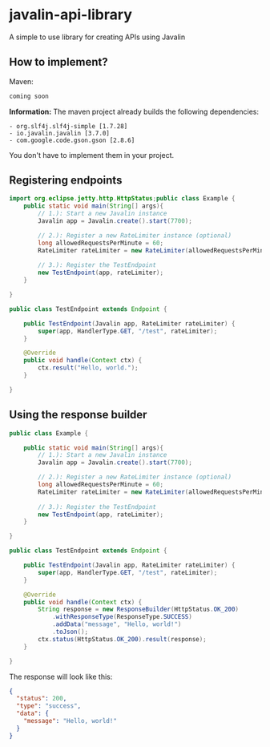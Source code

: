 # javalin-api-library

A simple to use library for creating APIs using Javalin

## How to implement?
Maven:
```xml
coming soon
```

**Information:** The maven project already builds the following dependencies:
```
- org.slf4j.slf4j-simple [1.7.28]
- io.javalin.javalin [3.7.0]
- com.google.code.gson.gson [2.8.6]
```
You don't have to implement them in your project.


## Registering endpoints
```java
import org.eclipse.jetty.http.HttpStatus;public class Example {
    public static void main(String[] args){
        // 1.): Start a new Javalin instance
        Javalin app = Javalin.create().start(7700);

        // 2.): Register a new RateLimiter instance (optional)
        long allowedRequestsPerMinute = 60;
        RateLimiter rateLimiter = new RateLimiter(allowedRequestsPerMinute, ctx -> ctx.status(HttpStatus.TOO_MANY_REQUESTS_429));
        
        // 3.): Register the TestEndpoint
        new TestEndpoint(app, rateLimiter);
    }

}

public class TestEndpoint extends Endpoint {

    public TestEndpoint(Javalin app, RateLimiter rateLimiter) {
        super(app, HandlerType.GET, "/test", rateLimiter);
    }

    @Override
    public void handle(Context ctx) {
        ctx.result("Hello, world.");
    }

}
```


## Using the response builder
```java
public class Example {

    public static void main(String[] args){
        // 1.): Start a new Javalin instance
        Javalin app = Javalin.create().start(7700);

        // 2.): Register a new RateLimiter instance (optional)
        long allowedRequestsPerMinute = 60;
        RateLimiter rateLimiter = new RateLimiter(allowedRequestsPerMinute, ctx -> ctx.status(HttpStatus.TOO_MANY_REQUESTS_429));
        
        // 3.): Register the TestEndpoint
        new TestEndpoint(app, rateLimiter);
    }

}

public class TestEndpoint extends Endpoint {

    public TestEndpoint(Javalin app, RateLimiter rateLimiter) {
        super(app, HandlerType.GET, "/test", rateLimiter);
    }

    @Override
    public void handle(Context ctx) {
        String response = new ResponseBuilder(HttpStatus.OK_200)
            .withResponseType(ResponseType.SUCCESS)
            .addData("message", "Hello, world!")
            .toJson();
        ctx.status(HttpStatus.OK_200).result(response);
    }

}
```

The response will look like this:
```json
{
  "status": 200,
  "type": "success",
  "data": {
    "message": "Hello, world!"
  }
}
```